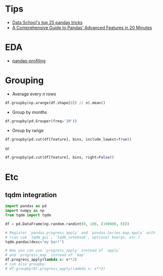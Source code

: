 # Tips

* [Data School's top 25 pandas tricks](https://nbviewer.jupyter.org/github/justmarkham/pandas-videos/blob/master/top_25_pandas_tricks.ipynb)
* [A Comprehensive Guide to Pandas’ Advanced Features in 20 Minutes](https://towardsdatascience.com/learn-advanced-features-for-pythons-main-data-analysis-library-in-20-minutes-d0eedd90d086)

# EDA

* [pandas-profiling](https://github.com/pandas-profiling/pandas-profiling)

# Grouping

* Average every _n_ rows

```python
df.groupby(np.arange(df.shape[0]) // n).mean()
```

* Group by months

```python
df.groupby(pd.Grouper(freq='1M'))
```

* Group by range

```python
df.groupby(pd.cut(df[feature], bins, include_lowest=True))
```
or
```python
df.groupby(pd.cut(df[feature], bins, right=False))
```

# Etc
## tqdm integration
```python
import pandas as pd
import numpy as np
from tqdm import tqdm

df = pd.DataFrame(np.random.randint(0, 100, (100000, 6)))

# Register `pandas.progress_apply` and `pandas.Series.map_apply` with `tqdm`
# (can use `tqdm_gui`, `tqdm_notebook`, optional kwargs, etc.)
tqdm.pandas(desc="my bar!")

# Now you can use `progress_apply` instead of `apply`
# and `progress_map` instead of `map`
df.progress_apply(lambda x: x**2)
# can also groupby:
# df.groupby(0).progress_apply(lambda x: x**2)
```
